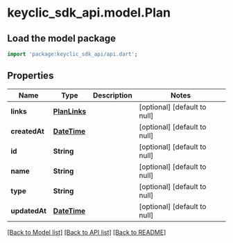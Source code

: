 # keyclic_sdk_api.model.Plan

## Load the model package
```dart
import 'package:keyclic_sdk_api/api.dart';
```

## Properties
Name | Type | Description | Notes
------------ | ------------- | ------------- | -------------
**links** | [**PlanLinks**](PlanLinks.md) |  | [optional] [default to null]
**createdAt** | [**DateTime**](DateTime.md) |  | [optional] [default to null]
**id** | **String** |  | [optional] [default to null]
**name** | **String** |  | [optional] [default to null]
**type** | **String** |  | [optional] [default to null]
**updatedAt** | [**DateTime**](DateTime.md) |  | [optional] [default to null]

[[Back to Model list]](../README.md#documentation-for-models) [[Back to API list]](../README.md#documentation-for-api-endpoints) [[Back to README]](../README.md)


